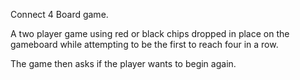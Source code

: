 
Connect 4 Board game.

A two player game using red or black chips dropped in place on the gameboard while attempting to be the first to reach four in a row.

 The game then asks if the player wants to begin again.

 